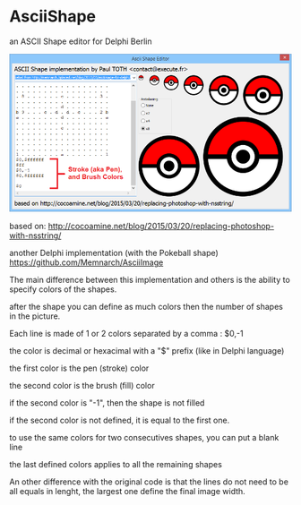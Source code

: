 # AsciiShape

an ASCII Shape editor for Delphi Berlin

![screenshot](AsciiShapeEditor.png)

based on:
http://cocoamine.net/blog/2015/03/20/replacing-photoshop-with-nsstring/

another Delphi implementation (with the Pokeball shape)
https://github.com/Memnarch/AsciiImage

The main difference between this implementation and others is the ability to specify colors of the shapes.

after the shape you can define as much colors then the number of shapes in the picture.

Each line is made of 1 or 2 colors separated by a comma : $0,-1

the color is decimal or hexacimal with a "$" prefix (like in Delphi language)

the first color is the pen (stroke) color

the second color is the brush (fill) color

if the second color is "-1", then the shape is not filled

if the second color is not defined, it is equal to the first one.

to use the same colors for two consecutives shapes, you can put a blank line

the last defined colors applies to all the remaining shapes

An other difference with the original code is that the lines do not need to be all equals in lenght, the largest one define the final image width.
